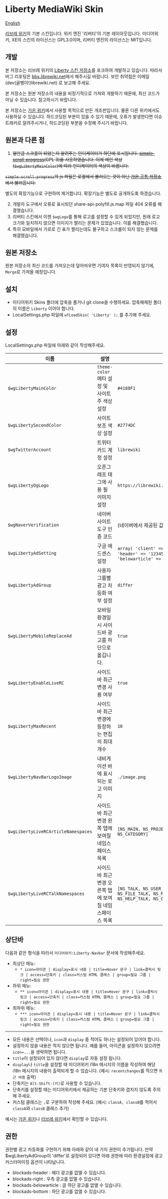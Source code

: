 # Liberty MediaWiki Skin

[English](.github/README.en.md)

[리브레 위키](https://librewiki.net)의 기본 스킨입니다. 위키 엔진 '리버티'의 기본 레이아웃입니다. 미디어위키, XE의 스킨의 라이선스는 GPL3.0이며, 리버티 엔진의 라이선스는 MIT입니다.

## 개발
본 저장소는 리브레 위키의 [Liberty 스킨 저장소](https://github.com/librewiki/liberty-skin)를 포크하여 개발하고 있습니다. 따라서 버그 리포팅은 [bbs.librewiki.net](https://bbs.librewiki.net/)에서 해주시길 바랍니다. 보안 취약점은 이메일 (dev(골뱅이!)librewiki.net) 로 보고해 주세요.

본 저장소는 원본 저장소의 내용을 비정기적으로 가져와 개발하기 때문에, 최신 코드가 아닐 수 있습니다. 참고하시기 바랍니다.

본 저장소는 [가온 위키](https://www.gaonwiki.com)에서 사용할 목적으로 만든 개조판입니다. 물론 다른 위키에서도 사용하실 수 있습니다. 하드코딩된 부분이 있을 수 있기 때문에, 오류가 발생한다면 이슈 트래커로 알려주시거나, 하드코딩된 부분을 수정해 주시기 바랍니다.

## 원본과 다른 점
1. ~~얼만큼 스크롤이 되었는지 알려주는 인디케이터가 하단에 표시됩니다. [simple-scroll-progress](https://github.com/merlinwarage/simple-scroll-progress)(GPL 3)을 사용하였습니다. 이제 메인 색상(`$wgLibertyMainColor`)에 따라 인디케이터의 색상이 바뀝니다.~~

~~`simple-scroll-progress`의 js 파일은 로컬에서 불러오는 것이 아닌 [가온 공통 저장소](https://common.gaon.xyz)에서 불러옵니다.~~

별도의 확장기능으로 구현하여 제거합니다. 확장기능은 별도로 공개하도록 하겠습니다.

2. 개발자 도구에서 오류로 표시되던 share-api-polyfill.js.map 파일 404 오류를 해결했습니다.
3. 리버티 스킨에서 이젠 `$wgLogo`를 통해 로고를 설정할 수 있게 되었지만, 원래 로고 크기와 일치하지 않으면 이미지가 짤리는 문제가 있었습니다. 이를 해결했습니다.
4. 특히 모바일에서 가로로 긴 표가 짤리는데도 불구하고 스크롤이 되지 않는 문제를 해결했습니다.

## 원본 저장소
원본 저장소의 최신 코드를 가져오는데 덮어씌우면 기여자 목록이 반영되지 않기에, `Merge`로 가져올 예정입니다.

## 설치
* 미디어위키 Skins 폴더에 압축을 풀거나 git clone을 수행하세요. 압축해제된 폴더의 이름은 `Liberty` 이어야 합니다.
* LocalSettings.php 파일에 `wfLoadSkin( 'Liberty' );` 를 추가해 주세요.

## 설정
LocalSettings.php 파일에 아래와 같이 작성해주세요.

| 이름 | 설명 | 예시 값 | 기본 값 |
| ---- | ---- | ---- | ---- |
| `$wgLibertyMainColor` | `theme-color` 메타 설정 및 사이트 주 색상 설정 | `#4188F1` | `#4188F1` |
| `$wgLibertySecondColor` | 사이트 보조 색상 설정 | `#2774DC` | `$wgLibertyMainColor`의 값에서 `1A1415`만큼 뺀 값 |
| `$wgTwitterAccount` | 트위터 카드 계정 설정 | `librewiki` | (없음) |
| `$wgLibertyOgLogo` | 오픈그래프 태그에 사용 될 이미지 설정 | `https://librewiki.net/images/6/6a/Libre_favicon.png` | `$wgLogo`의 값 |
| `$wgNaverVerification` | 네이버 사이트 도구 인증 코드 | (네이버에서 제공된 값) | (없음) |
| `$wgLibertyAdSetting` | 구글 애드센스 설정 | `array( 'client' => '(Google Adsense에서 제공한 값)', 'header' => '1234567890', 'right' => '0987654321', 'belowarticle' => 1313135452 )` | (없음) |
| `$wgLibertyAdGroup` | 사용자 그룹별 광고 차등화 여부 설정 | `differ` | `null`|
| `$wgLibertyMobileReplaceAd` | 모바일 환경일 시 사이드바 광고를 하단으로 옮깁니다. | `true` | `false` |
| `$wgLibertyEnableLiveRC` | 사이드바 최근 변경 사용 여부 | `true` | `true` |
| `$wgLibertyMaxRecent` | 사이드바 최근 변경에 등장하는 편집의 최대 개수 | `10` | `10` |
| `$wgLibertyNavBarLogoImage` | 내비게이션 바에 표시되는 로고 이미지  | `./image.png` | `null` |
| `$wgLibertyLiveRCArticleNamespaces` | 사이드바 최근 변경 왼쪽 탭에 보여질 네임스페이스 목록 | `[NS_MAIN, NS_PROJECT, NS_TEMPLATE, NS_HELP, NS_CATEGORY]` | `[NS_MAIN, NS_PROJECT, NS_TEMPLATE, NS_HELP, NS_CATEGORY]` |
| `$wgLibertyLiveRCTalkNamespaces` | 사이드바 최근 변경 오른쪽 탭에 보여질 네임스페이스 목록 | `[NS_TALK, NS_USER_TALK, NS_PROJECT_TALK, NS_FILE_TALK, NS_MEDIAWIKI_TALK, NS_TEMPLATE_TALK, NS_HELP_TALK, NS_CATEGORY_TALK]` | `[NS_TALK, NS_USER_TALK, NS_PROJECT_TALK, NS_FILE_TALK, NS_MEDIAWIKI_TALK, NS_TEMPLATE_TALK, NS_HELP_TALK, NS_CATEGORY_TALK]` |

## 상단바
다음과 같은 형식을 따라서 `미디어위키:Liberty-Navbar` 문서에 작성해주세요.

* 최상단 메뉴:
  * `* icon=아이콘 | display=표시 내용 | title=Hover 문구 | link=클릭시 링크 | access=단축키 | class=커스텀 HTML 클래스 | group=필요 그룹 | right=필요 권한`
* 하위 메뉴:
  * `** icon=아이콘 | display=표시 내용 | title=Hover 문구 | link=클릭시 링크 | access=단축키 | class=커스텀 HTML 클래스 | group=필요 그룹 | right=필요 권한`
* 최하위 메뉴:
  * `*** icon=아이콘 | display=표시 내용 | title=Hover 문구 | link=클릭시 링크 | access=단축키 | class=커스텀 HTML 클래스 | group=필요 그룹 | right=필요 권한`
---
* 모든 내용은 선택이나, `icon`과 `display` 중 적어도 하나는 설정되어 있어야 합니다.
* 설정하지 않을 내용은 적지 않으면 됩니다. 예를 들어, 아이콘을 설정하지 않으려면 `icon=...`을 생략하면 됩니다.
* `title`이 설정되어 있지 않다면 `display`로 자동 설정 됩니다.
* `display`나 `title`을 설정할 때 미디어위키 i18n 메시지의 이름을 작성하여 해당 i18n 메시지의 내용이 출력되게 할 수 있습니다. (예시: `recentchanges`를 적으면 `최근 바뀜` 출력)
* 단축키는 `Alt-Shift-(키)`로 사용할 수 있습니다.
* 단축키를 설정할 때는 미디어위키에서 제공하는 기본 단축키와 겹치지 않도록 주의해 주세요.
* 커스텀 클래스는 `,`로 구분하여 작성해 주세요. (예시: `classA, classB`를 적어서 `classA`와 `classB` 클래스 추가)

예시는 [가온 위키](https://www.gaonwiki.com/w/MediaWiki:Liberty-Navbar)나 [리브레 위키](https://librewiki.net/wiki/MediaWiki:Liberty-Navbar)에서 확인할 수 있습니다.

## 권한
권한별 광고 차등화를 구현하기 위해 아래와 같이 네 가지 권한이 추가됩니다. 만약 $wgLibertyAdGroup이 'differ'로 설정되어 있다면 아래 권한에 따라 환경설정에 광고 커스터마이징 옵션이 나타납니다.
* blockads-header : 헤더 광고를 없앨 수 있습니다.
* blockads-right : 우측 광고를 없앨 수 있습니다.
* blockads-belowarticle : 글 하단 광고를 없앨 수 있습니다.
* blockads-bottom : 하단 광고를 없앨 수 있습니다.
